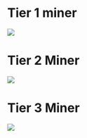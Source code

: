 # Tier 1 miner
![](https://github.com/zymex22/Project-RimFactory-Revived/blob/master/Textures/Industry/Drill.png?raw=true)

# Tier 2 Miner
![](https://github.com/zymex22/Project-RimFactory-Revived/blob/master/Textures/Industry/DeepQuarry.png?raw=true)

# Tier 3 Miner
![](https://github.com/zymex22/Project-RimFactory-Revived/blob/master/Textures/Industry/DrillT3.png?raw=true)